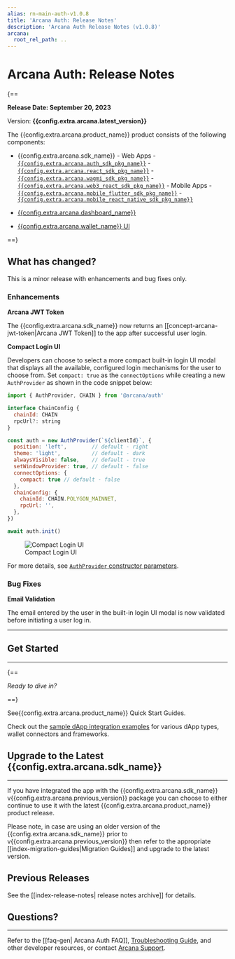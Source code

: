 ```yaml
---
alias: rn-main-auth-v1.0.8
title: 'Arcana Auth: Release Notes'
description: 'Arcana Auth Release Notes (v1.0.8)'
arcana:
  root_rel_path: ..
---
```


# Arcana Auth: Release Notes

{==

**Release Date: September 20, 2023**  

Version: **{{config.extra.arcana.latest_version}}**

The {{config.extra.arcana.product_name}} product consists of the following components:

* {{config.extra.arcana.sdk_name}} 
      - Web Apps 
        - [`{{config.extra.arcana.auth_sdk_pkg_name}}`](https://www.npmjs.com/package/@arcana/auth) 
        - [`{{config.extra.arcana.react_sdk_pkg_name}}`](https://www.npmjs.com/package/@arcana/auth-react)
        - [`{{config.extra.arcana.wagmi_sdk_pkg_name}}`](https://www.npmjs.com/package/@arcana/auth-wagmi) 
        - [`{{config.extra.arcana.web3_react_sdk_pkg_name}}`](https://www.npmjs.com/package/@arcana/auth-web3-react)
      - Mobile Apps
        - [`{{config.extra.arcana.mobile_flutter_sdk_pkg_name}}`](https://pub.dev/packages/arcana_auth_flutter)
        - [`{{config.extra.arcana.mobile_react_native_sdk_pkg_name}}`](https://www.npmjs.com/package/@arcana/auth-react-native)

* [{{config.extra.arcana.dashboard_name}}](https://dashboard.arcana.network/)

* [{{config.extra.arcana.wallet_name}} UI](https://github.com/arcana-network/wallet-ui)

==}

## What has changed?

This is a minor release with enhancements and bug fixes only.

### Enhancements

**Arcana JWT Token**

The {{config.extra.arcana.sdk_name}} now returns an [[concept-arcana-jwt-token|Arcana JWT Token]] to the app after successful user login.

**Compact Login UI**

Developers can choose to select a more compact built-in login UI modal that displays all the available, configured login mechanisms for the user to choose from. Set `compact: true` as the `connectOptions` while creating a new `AuthProvider` as shown in the code snippet below:

```js hl_lines="13-15"
import { AuthProvider, CHAIN } from '@arcana/auth'

interface ChainConfig {
  chainId: CHAIN
  rpcUrl?: string
}

const auth = new AuthProvider(`${clientId}`, {
  position: 'left',        // default - right
  theme: 'light',          // default - dark
  alwaysVisible: false,    // default - true
  setWindowProvider: true, // default - false
  connectOptions: {
    compact: true // default - false
  },
  chainConfig: {
    chainId: CHAIN.POLYGON_MAINNET,
    rpcUrl: '',
  },
})

await auth.init()
```

<figure markdown="span">
  <img src="{{config.extra.arcana.img_dir}}/relnote_1.0.8_compact_login.{{config.extra.arcana.img_png}}" alt="Compact Login UI" class="an-screenshots-noeffects width_85pc"/>
  <figcaption>Compact Login UI</figcaption>
</figure>

For more details, see [`AuthProvider` constructor parameters](https://authsdk-ref-guide.netlify.app/interfaces/constructorparams).

### Bug Fixes

**Email Validation**

The email entered by the user in the built-in login UI modal is now validated before initiating a user log in.

---

## Get Started

---

{==

*Ready to dive in?* 

==}

See{{config.extra.arcana.product_name}} Quick Start Guides. 

Check out the [sample dApp integration examples](https://github.com/arcana-network/auth-examples) for various dApp types, wallet connectors and frameworks.

## Upgrade to the Latest {{config.extra.arcana.sdk_name}} 

---

If you have integrated the app with the {{config.extra.arcana.sdk_name}} v{{config.extra.arcana.previous_version}} package you can choose to either continue to use it with the latest {{config.extra.arcana.product_name}} product release.

Please note, in case are using an older version of the {{config.extra.arcana.sdk_name}} prior to v{{config.extra.arcana.previous_version}} then refer to the appropriate [[index-migration-guides|Migration Guides]] and upgrade to the latest version.

## Previous Releases

See the [[index-release-notes| release notes archive]] for details.

## Questions? 

---

Refer to the [[faq-gen| Arcana Auth FAQ]], [Troubleshooting Guide]({{page.meta.arcana.root_rel_path}}/troubleshooting.md), and other developer resources, or contact [Arcana Support]({{page.meta.arcana.root_rel_path}}/support/index.md).